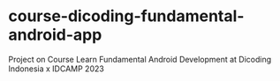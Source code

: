 # course-dicoding-fundamental-android-app
Project on Course Learn Fundamental Android Development at Dicoding Indonesia x IDCAMP 2023
